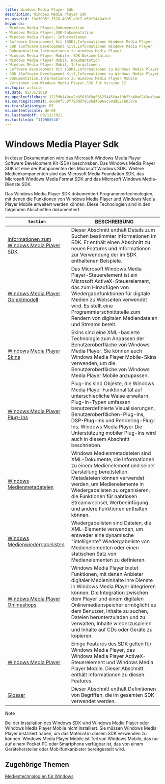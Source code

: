 ```yaml
---
title: Windows Media Player Sdk
description: Windows Media Player Sdk
ms.assetid: 10e3995f-1528-4895-a0f7-d60f2449afc0
keywords:
- Windows Media Player,Dokumentation
- Windows Media Player,SDK-Dokumentation
- Windows Media Player, Informationen
- Software Development Kit (SDK),Informationen Windows Media Player
- SDK (Software Development Kit),Informationen Windows Media Player
- Dokumentation,Informationen zu Windows Media Player
- Windows Media Player Mobile, SDK-Dokumentation
- Windows Media Player Mobil, Dokumentation
- Windows Media Player Mobil, Informationen
- Software Development Kit (SDK),Informationen zu Windows Media Player Mobile
- SDK (Software Development Kit),Informationen zu Windows Media Player Mobile
- Dokumentation,Informationen zu Windows Media Player Mobile
- Versionen von Windows Media Player,SDK für Version 12
ms.topic: article
ms.date: 05/31/2018
ms.openlocfilehash: 12250b140ca2e85638f8a53625445faa10bf5c40a6243ca3aa0b327d4bc58c0a
ms.sourcegitcommit: e6600f550f79bddfe58bd4696ac50dd52cb03d7e
ms.translationtype: MT
ms.contentlocale: de-DE
ms.lasthandoff: 08/11/2021
ms.locfileid: "119900540"
---
```

# <a name="windows-media-player-sdk"></a>Windows Media Player Sdk

In dieser Dokumentation wird das Microsoft Windows Media Player Software Development Kit (SDK) beschrieben. Das Windows Media Player SDK ist eine der Komponenten des Microsoft Windows SDK. Weitere Medienkomponenten sind das Microsoft Media Foundation SDK, das Microsoft Windows Media Format SDK und das Microsoft Windows Media-Dienste SDK.

Das Windows Media Player SDK dokumentiert Programmiertechnologien, mit denen die Funktionen von Windows Media Player und Windows Media Player Mobile erweitert werden können. Diese Technologien sind in den folgenden Abschnitten dokumentiert:



| `Section`                                                                      | BESCHREIBUNG                                                                                                                                                                                                                                                                                                                       |
|------------------------------------------------------------------------------|-----------------------------------------------------------------------------------------------------------------------------------------------------------------------------------------------------------------------------------------------------------------------------------------------------------------------------------|
| [Informationen zum Windows Media Player SDK](about-the-windows-media-player-sdk.md) | Dieser Abschnitt enthält Details zum Suchen bestimmter Informationen im SDK. Er enthält einen Abschnitt zu neuen Features und Informationen zur Verwendung der im SDK enthaltenen Beispiele.                                                                                                                                     |
| [Windows Media Player Objektmodell](windows-media-player-object-model.md)   | Das Microsoft Windows Media Player-Steuerelement ist ein Microsoft ActiveX-Steuerelement, das zum Hinzufügen von Wiedergabefunktionen für digitale Medien zu Webseiten verwendet wird. Es stellt eine Programmierschnittstelle zum Rendern von digitalen Mediendateien und Streams bereit.                                                                                                     |
| [Windows Media Player Skins](windows-media-player-skins.md)                 | Skins sind eine XML-basierte Technologie zum Anpassen der Benutzeroberfläche von Windows Media Player. Sie können auch Windows Media Player Mobile-Skins verwenden, um die Benutzeroberfläche von Windows Media Player Mobile anzupassen.                                                                                                                |
| [Windows Media Player Plug-Ins](windows-media-player-plug-ins.md)           | Plug-Ins sind Objekte, die Windows Media Player Funktionalität auf unterschiedliche Weise erweitern. Plug-In-Typen umfassen benutzerdefinierte Visualisierungen, Benutzeroberflächen-Plug-Ins, DSP-Plug-Ins und Rendering-Plug-Ins. Windows Media Player Die Unterstützung mobiler Plug-Ins wird auch in diesem Abschnitt beschrieben.                                              |
| [Windows Medienmetadateien](windows-media-metafiles.md)                       | Windows Medienmetadateien sind XML-Dokumente, die Informationen zu einem Medienelement und seiner Darstellung bereitstellen. Metadateien können verwendet werden, um Medienelemente in Wiedergabelisten zu organisieren, die Funktionen für nahtlosen Streamwechsel, Werbeeinfügung und andere Funktionen enthalten können.                                                          |
| [Windows Medienwiedergabelisten](windows-media-playlists.md)                       | Wiedergabelisten sind Dateien, die XML-Elemente verwenden, um entweder eine dynamische "intelligente" Wiedergabeliste von Medienelementen oder einen statischen Satz von Medienelementen zu definieren.                                                                                                                                                                                              |
| [Windows Media Player Onlineshops](windows-media-player-online-stores.md) | Windows Media Player bietet Funktionen, mit denen Anbieter digitaler Medieninhalte ihre Dienste in Windows Media Player integrieren können. Die Integration zwischen dem Player und einem digitalen Onlinemedienspeicher ermöglicht es dem Benutzer, Inhalte zu suchen, Dateien herunterzuladen und zu verwalten, Inhalte wiederzuspielen und Inhalte auf CDs oder Geräte zu kopieren. |
| [Windows Media Player](windows-media-player.md)                             | Einige Features des SDK gelten für Windows Media Player, das Windows Media Player ActiveX-Steuerelement und Windows Media Player Mobile. Dieser Abschnitt enthält Informationen zu diesen Features.                                                                                                                                        |
| [Glossar](glossary.md)                                                     | Dieser Abschnitt enthält Definitionen von Begriffen, die im gesamten SDK verwendet werden.                                                                                                                                                                                                                                                               |



 

> [!Note]  
> Bei der Installation des Windows SDK wird Windows Media Player oder Windows Media Player Mobile nicht installiert. Sie müssen Windows Media Player installiert haben, um das Material in diesem SDK verwenden zu können. Windows Media Player Mobile ist Teil von Windows Mobile, das nur auf einem Pocket PC oder Smartphone verfügbar ist, das von einem Gerätehersteller oder Mobilfunkanbieter bereitgestellt wird.

 

## <a name="related-topics"></a>Zugehörige Themen

<dl> <dt>

[Medientechnologien für Windows](/previous-versions/bg125389(v=msdn.10))
</dt> </dl>

 

 